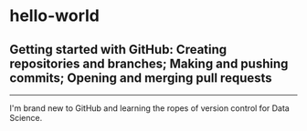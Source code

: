 # hello-world
## Getting started with GitHub: Creating repositories and branches; Making and pushing commits; Opening and merging pull requests
---
I'm brand new to GitHub and learning the ropes of version control for Data Science.
